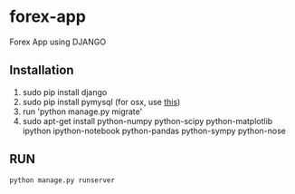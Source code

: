 # forex-app
Forex App using DJANGO

## Installation


1. sudo pip install django
2. sudo pip install pymysql (for osx, use [this](http://stackoverflow.com/questions/17599830/installing-mysql-python-on-mac))
3. run 'python manage.py migrate'
4. sudo apt-get install python-numpy python-scipy python-matplotlib ipython ipython-notebook python-pandas python-sympy python-nose


## RUN

    python manage.py runserver
